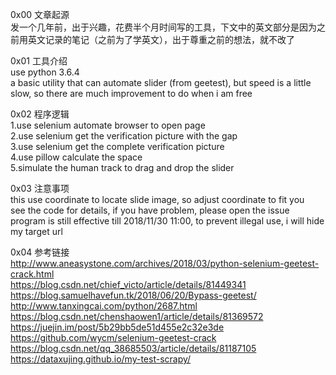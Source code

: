 0x00 文章起源  
发一个几年前，出于兴趣，花费半个月时间写的工具，下文中的英文部分是因为之前用英文记录的笔记（之前为了学英文），出于尊重之前的想法，就不改了

0x01 工具介绍  
use python 3.6.4  
a basic utility that can automate slider (from geetest), but speed is a little slow, so there are much improvement to do when i am free

0x02 程序逻辑  
1.use selenium automate browser to open page  
2.use selenium get the verification picture with the gap  
3.use selenium get the complete verification picture  
4.use pillow calculate the space  
5.simulate the human track to drag and drop the slider

0x03 注意事项  
this use coordinate to locate slide image, so adjust coordinate to fit you  
see the code for details, if you have problem, please open the issue  
program is still effective till 2018/11/30 11:00, to prevent illegal use, i will hide my target url

0x04 参考链接  
http://www.aneasystone.com/archives/2018/03/python-selenium-geetest-crack.html  
https://blog.csdn.net/chief_victo/article/details/81449341  
https://blog.samuelhavefun.tk/2018/06/20/Bypass-geetest/  
http://www.tanxingcai.com/python/2687.html  
https://blog.csdn.net/chenshaowen1/article/details/81369572  
https://juejin.im/post/5b29bb5de51d455e2c32e3de  
https://github.com/wycm/selenium-geetest-crack  
https://blog.csdn.net/qq_38685503/article/details/81187105  
https://dataxujing.github.io/my-test-scrapy/
